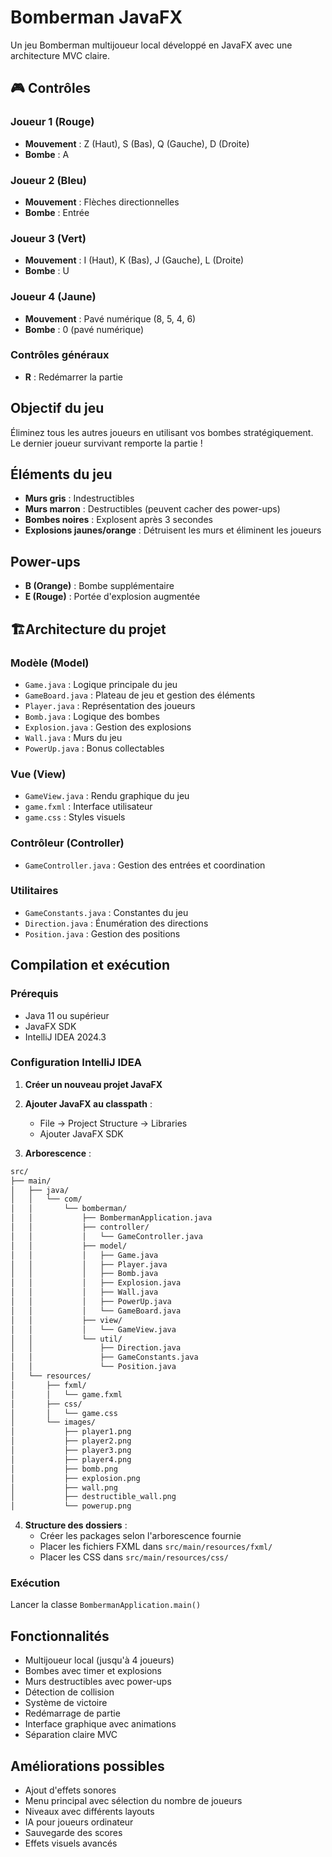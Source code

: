 # Bomberman JavaFX

Un jeu Bomberman multijoueur local développé en JavaFX avec une architecture MVC claire.

## 🎮 Contrôles

### Joueur 1 (Rouge)
- **Mouvement** : Z (Haut), S (Bas), Q (Gauche), D (Droite)
- **Bombe** : A

### Joueur 2 (Bleu)
- **Mouvement** : Flèches directionnelles
- **Bombe** : Entrée

### Joueur 3 (Vert)
- **Mouvement** : I (Haut), K (Bas), J (Gauche), L (Droite)
- **Bombe** : U

### Joueur 4 (Jaune)
- **Mouvement** : Pavé numérique (8, 5, 4, 6)
- **Bombe** : 0 (pavé numérique)

### Contrôles généraux
- **R** : Redémarrer la partie

## Objectif du jeu

Éliminez tous les autres joueurs en utilisant vos bombes stratégiquement. Le dernier joueur survivant remporte la partie !

## Éléments du jeu

- **Murs gris** : Indestructibles
- **Murs marron** : Destructibles (peuvent cacher des power-ups)
- **Bombes noires** : Explosent après 3 secondes
- **Explosions jaunes/orange** : Détruisent les murs et éliminent les joueurs

## Power-ups

- **B (Orange)** : Bombe supplémentaire
- **E (Rouge)** : Portée d'explosion augmentée


## 🏗Architecture du projet

### Modèle (Model)
- `Game.java` : Logique principale du jeu
- `GameBoard.java` : Plateau de jeu et gestion des éléments
- `Player.java` : Représentation des joueurs
- `Bomb.java` : Logique des bombes
- `Explosion.java` : Gestion des explosions
- `Wall.java` : Murs du jeu
- `PowerUp.java` : Bonus collectables

### Vue (View)
- `GameView.java` : Rendu graphique du jeu
- `game.fxml` : Interface utilisateur
- `game.css` : Styles visuels

### Contrôleur (Controller)
- `GameController.java` : Gestion des entrées et coordination

### Utilitaires
- `GameConstants.java` : Constantes du jeu
- `Direction.java` : Énumération des directions
- `Position.java` : Gestion des positions

## Compilation et exécution

### Prérequis
- Java 11 ou supérieur
- JavaFX SDK
- IntelliJ IDEA 2024.3

### Configuration IntelliJ IDEA

1. **Créer un nouveau projet JavaFX**
2. **Ajouter JavaFX au classpath** :
   - File → Project Structure → Libraries
   - Ajouter JavaFX SDK

3. **Arborescence** :
```bash
src/
├── main/
│   ├── java/
│   │   └── com/
│   │       └── bomberman/
│   │           ├── BombermanApplication.java
│   │           ├── controller/
│   │           │   └── GameController.java
│   │           ├── model/
│   │           │   ├── Game.java
│   │           │   ├── Player.java
│   │           │   ├── Bomb.java
│   │           │   ├── Explosion.java
│   │           │   ├── Wall.java
│   │           │   ├── PowerUp.java
│   │           │   └── GameBoard.java
│   │           ├── view/
│   │           │   └── GameView.java
│   │           └── util/
│   │               ├── Direction.java
│   │               ├── GameConstants.java
│   │               └── Position.java
│   └── resources/
│       ├── fxml/
│       │   └── game.fxml
│       ├── css/
│       │   └── game.css
│       └── images/
│           ├── player1.png
│           ├── player2.png
│           ├── player3.png
│           ├── player4.png
│           ├── bomb.png
│           ├── explosion.png
│           ├── wall.png
│           ├── destructible_wall.png
│           └── powerup.png

 ```

4. **Structure des dossiers** :
   - Créer les packages selon l'arborescence fournie
   - Placer les fichiers FXML dans `src/main/resources/fxml/`
   - Placer les CSS dans `src/main/resources/css/`

### Exécution
Lancer la classe `BombermanApplication.main()`

## Fonctionnalités

- Multijoueur local (jusqu'à 4 joueurs)
- Bombes avec timer et explosions
- Murs destructibles avec power-ups
- Détection de collision
- Système de victoire
- Redémarrage de partie
- Interface graphique avec animations
- Séparation claire MVC

## Améliorations possibles

- Ajout d'effets sonores
- Menu principal avec sélection du nombre de joueurs
- Niveaux avec différents layouts
- IA pour joueurs ordinateur
- Sauvegarde des scores
- Effets visuels avancés
